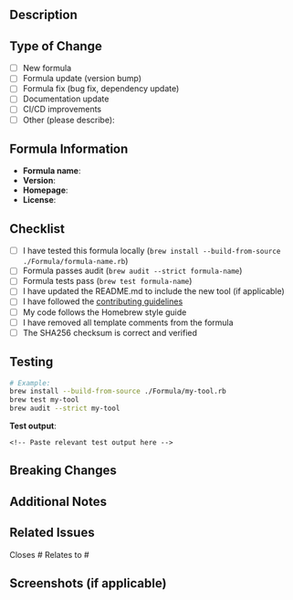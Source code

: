 ## Description

<!-- Provide a brief description of the changes in this PR -->

## Type of Change

<!-- Mark the relevant option with an 'x' -->

- [ ] New formula
- [ ] Formula update (version bump)
- [ ] Formula fix (bug fix, dependency update)
- [ ] Documentation update
- [ ] CI/CD improvements
- [ ] Other (please describe):

## Formula Information

<!-- If this PR involves a formula, fill out the following -->

- **Formula name**: 
- **Version**: 
- **Homepage**: 
- **License**: 

## Checklist

<!-- Mark completed items with an 'x' -->

- [ ] I have tested this formula locally (`brew install --build-from-source ./Formula/formula-name.rb`)
- [ ] Formula passes audit (`brew audit --strict formula-name`)
- [ ] Formula tests pass (`brew test formula-name`)
- [ ] I have updated the README.md to include the new tool (if applicable)
- [ ] I have followed the [contributing guidelines](CONTRIBUTING.md)
- [ ] My code follows the Homebrew style guide
- [ ] I have removed all template comments from the formula
- [ ] The SHA256 checksum is correct and verified

## Testing

<!-- Describe how you tested these changes -->

```bash
# Example:
brew install --build-from-source ./Formula/my-tool.rb
brew test my-tool
brew audit --strict my-tool
```

**Test output**:
```
<!-- Paste relevant test output here -->
```

## Breaking Changes

<!-- List any breaking changes, or write "None" -->

## Additional Notes

<!-- Any additional information that reviewers should know -->

## Related Issues

<!-- Link to related issues using #issue-number -->

Closes #
Relates to #

## Screenshots (if applicable)

<!-- Add screenshots if this PR includes visual changes -->

